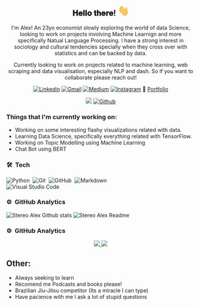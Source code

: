 
<div align="center">
<h2> 𝐇𝐞𝐥𝐥𝐨 𝐭𝐡𝐞𝐫𝐞!  <img src="https://github.com/ABSphreak/ABSphreak/blob/master/gifs/Hi.gif" width="30px"></h2> 

</div>

<div align="center" width="50">

<!--Introduction -->
I'm Alex! An 23yo economist slowly exploring the world of data Science, looking to work on projects involving Machine Learnign and more specifically Natual Language Processing. I have a strong interest in sociology and cultural tendencies specially when they cross over with statistics and can be backed by data.

Currently looking to work on projects related to machine learning, web scraping and data visualisation, especially NLP and dash. So if you want to collaborate please reach out!


<!-- Your badges -->
[![Linkedin](https://img.shields.io/badge/-AlexJurado-blue?style=flat&logo=Linkedin&logoColor=white)](https://www.linkedin.com/in/alexjuradogoni/)
[![Gmail](https://img.shields.io/badge/-AlexJurado-c14438?style=flat&logo=Gmail&logoColor=white)](mailto:alexjuradogoni@gmail.com)
[![Medium](https://img.shields.io/badge/-@alexjurdao-black?style=flat&logo=Medium&logoColor=white)](https://alex-jurado.medium.com/)
[![Instagram](https://img.shields.io/badge/-stereo_alex-c13584?style=flat&labelColor=c13584&logo=instagram&logoColor=white)](https://www.instagram.com/stereo_alex/)
:card_index: [Portfolio](https://stereo-alex.github.io/) 


<!-- Profile View Count and GitStats -->
![](https://komarev.com/ghpvc/?username=Stereo-Alex&style=flat)
[![Github](https://img.shields.io/badge/-StereoAlex-black?style=flat&labelColor=black&logo=github&logoColor=white)](https://gitstats.me/Stereo-Alex)

<div align="left" width="50">

### Things that I'm currently working on: 
* Working on some interesting flashy visualizations related with data.
* Learning Data Science, specifically everything related with TensorFlow.
* Working on Topic Modelling using Machine Learning 
* Chat Bot using BERT

### 🛠 &nbsp;Tech 

![Python](https://img.shields.io/badge/-Python-05122A?style=flat&logo=python)&nbsp;
![Git](https://img.shields.io/badge/-Git-05122A?style=flat&logo=git)&nbsp;
![GitHub](https://img.shields.io/badge/-GitHub-05122A?style=flat&logo=github)&nbsp;
![Markdown](https://img.shields.io/badge/-Markdown-05122A?style=flat&logo=markdown)\
![Visual Studio Code](https://img.shields.io/badge/-Visual%20Studio%20Code-05122A?style=flat&logo=visual-studio-code&logoColor=007ACC)&nbsp;

### ⚙️ &nbsp;GitHub Analytics


![Stereo Alex Github stats](https://github-readme-stats.vercel.app/api?username=Stereo-Alex&theme=outrun&show_icons=true)
![Stereo Alex Readme](https://github-readme-stats-eight-theta.vercel.app/api/top-langs/?username=Stereo-Alex&layout=compact&langs_count=8&theme=outrun)


### ⚙️ &nbsp;GitHub Analytics

<p align="center">
<a href="https://github.com/Stereo-Alex">
  <img height="180em" src="https://github-readme-stats.vercel.app/api?username=Stereo-Alex&theme=outrun&show_icons=true"/>
  <img height="180em" src="https://github-readme-stats-eight-theta.vercel.app/api/top-langs/?username=Stereo-Alex&layout=compact&langs_count=8&theme=outrun&show_icons=true"/>
</a>
</p>



## Other:
* Always seeking to learn
* Recomend me Podcasts and books please! 
* Brazilian Jiu-Jitsu competitor (Its a miracle I can type)
* Have pacience with me I ask a lot of stupid questions 


